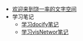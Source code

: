 - [欢迎来到饶一率的文字空间]()
- 学习笔记
    - [学习docify笔记](study_note/学习docify笔记.md)
    - [学习visNetwor笔记](study_note/学习visNetwork笔记.md)

